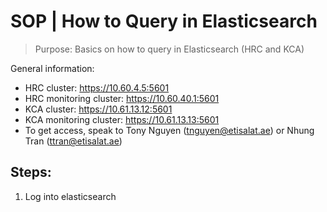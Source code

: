 # SOP | How to Query in Elasticsearch 

> Purpose: Basics on how to query in Elasticsearch (HRC and KCA)

General information: <br/>
* HRC cluster: https://10.60.4.5:5601 
* HRC monitoring cluster: https://10.60.40.1:5601 
* KCA cluster: https://10.61.13.12:5601 
* KCA monitoring cluster: https://10.61.13.13:5601 
* To get access, speak to Tony Nguyen (tnguyen@etisalat.ae) or Nhung Tran (ttran@etisalat.ae)

## Steps: 

1. Log into elasticsearch 
